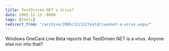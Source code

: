 ```yaml
---
title: TestDriven.NET a Virus?
date: 2005-12-13 -0800
tags: [tools]
redirect_from: "/archive/2005/12/12/testdrivennet-a-virus.aspx/"
---
```


Windows OneCare Live Beta reports that TestDriven.NET is a virus. Anyone
else run into that?

